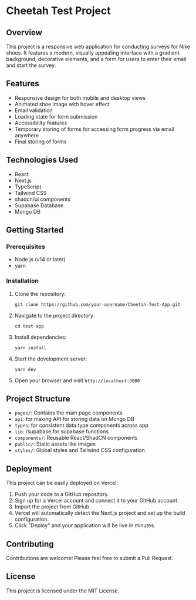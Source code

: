 # Cheetah Test Project

## Overview

This project is a responsive web application for conducting surveys for Nike shoes. It features a modern, visually appealing interface with a gradient background, decorative elements, and a form for users to enter their email and start the survey.

## Features

- Responsive design for both mobile and desktop views
- Animated shoe image with hover effect
- Email validation
- Loading state for form submission
- Accessibility features
- Temporary storing of forms for accessing form progress via email anywhere
- Final storing of forms

## Technologies Used

- React
- Next.js
- TypeScript
- Tailwind CSS
- shadcn/ui components
- Supabase Database
- Mongo DB

## Getting Started

### Prerequisites

- Node.js (v14 or later)
- yarn

### Installation

1. Clone the repository:
   ```
   git clone https://github.com/your-username/Cheetah-Test-App.git
   ```

2. Navigate to the project directory:
   ```
   cd test-app
   ```

3. Install dependencies:
   ```
   yarn install
   ```

4. Start the development server:
   ```
   yarn dev
   ```

5. Open your browser and visit `http://localhost:3000`

## Project Structure

- `pages/`: Contains the main page components
- `api`: for making API for storing data on Mongo DB
- `types`: for consistent data type components across app
- `lib`: /supabase for supabase functions
- `components/`: Reusable React/ShadCN components
- `public/`: Static assets like images
- `styles/`: Global styles and Tailwind CSS configuration

## Deployment

This project can be easily deployed on Vercel:

1. Push your code to a GitHub repository.
2. Sign up for a Vercel account and connect it to your GitHub account.
3. Import the project from GitHub.
4. Vercel will automatically detect the Next.js project and set up the build configuration.
5. Click "Deploy" and your application will be live in minutes.

## Contributing

Contributions are welcome! Please feel free to submit a Pull Request.

## License

This project is licensed under the MIT License.
